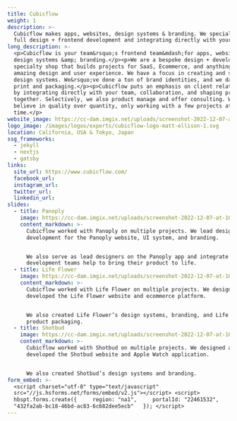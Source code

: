 ```yaml
---
title: Cubicflow
weight: 1
description: >-
  Cubicflow makes apps, websites, design systems & branding. We specialize in
  full design + frontend development and integrating directly with your teams.
long_description: >-
  <p>Cubicflow is your team&rsquo;s frontend team&mdash;for apps, websites,
  design systems &amp; branding.</p><p>We are a bespoke design + development
  specialty shop that builds projects for SaaS, Ecommerce, and anything wanting
  amazing design and user experience. We have a focus in creating and scaling
  design systems. We&rsquo;ve done a ton of brand identities, and we dabble in
  print and packaging.</p><p>Cubicflow puts an emphasis on client relationships
  by integrating directly with your team, collaboration, and shaping processes
  together. Selectively, we also product manage and offer consulting. We truly
  believe in quality over quantity, only working with a few projects at any
  time.</p>
website_image: https://cc-dam.imgix.net/uploads/screenshot-2022-12-07-at-10-07-13-am.png
logo_image: /images/logos/experts/cubicflow-logo-matt-ellison-1.svg
location: California, USA & Tokyo, Japan
ssg_frameworks:
  - jekyll
  - nextjs
  - gatsby
links:
  site_url: https://www.cubicflow.com/
  facebook_url:
  instagram_url:
  twitter_url:
  linkedin_url:
slides:
  - title: Panoply
    image: https://cc-dam.imgix.net/uploads/screenshot-2022-12-07-at-10-09-50-am.png
    content_markdown: >-
      Cubicflow worked with Panoply on multiple projects. We lead design and
      development for the Panoply website, UI system, and branding.


      We also serve as lead designers on the Panoply app and integrate with
      development teams help to bring their product to life.
  - title: Life Flower
    image: https://cc-dam.imgix.net/uploads/screenshot-2022-12-07-at-10-13-21-am.png
    content_markdown: >-
      Cubicflow worked with Life Flower on multiple projects. We designed and
      developed the Life Flower website and ecommerce platform.


      We also created Life Flower’s design systems, branding, and Life Flower’s
      product packaging.
  - title: Shotbud
    image: https://cc-dam.imgix.net/uploads/screenshot-2022-12-07-at-10-16-45-am.png
    content_markdown: >-
      Cubicflow worked with Shotbud on multiple projects. We designed and
      developed the Shotbud website and Apple Watch application.


      We also created Shotbud’s design systems and branding.
form_embed: >-
  <script charset="utf-8" type="text/javascript"
  src="//js.hsforms.net/forms/embed/v2.js"></script> <script>  
  hbspt.forms.create({     region: "na1",     portalId: "22461532",     formId:
  "432fa2ab-bc18-46bd-ac83-6c682dee5ecb"   }); </script>
---
```

